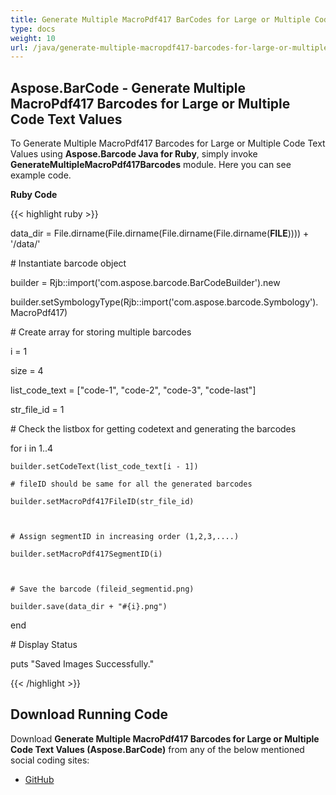 ```yaml
---
title: Generate Multiple MacroPdf417 BarCodes for Large or Multiple Code Text Values in Ruby
type: docs
weight: 10
url: /java/generate-multiple-macropdf417-barcodes-for-large-or-multiple-code-text-values-in-ruby/
---
```


## **Aspose.BarCode - Generate Multiple MacroPdf417 Barcodes for Large or Multiple Code Text Values**
To Generate Multiple MacroPdf417 Barcodes for Large or Multiple Code Text Values using **Aspose.Barcode Java for Ruby**, simply invoke **GenerateMultipleMacroPdf417Barcodes** module. Here you can see example code.

**Ruby Code**

{{< highlight ruby >}}

 data_dir = File.dirname(File.dirname(File.dirname(File.dirname(__FILE__)))) + '/data/'



\# Instantiate barcode object

builder = Rjb::import('com.aspose.barcode.BarCodeBuilder').new

builder.setSymbologyType(Rjb::import('com.aspose.barcode.Symbology').MacroPdf417)

\# Create array for storing multiple barcodes

i = 1

size = 4

list_code_text = ["code-1", "code-2", "code-3", "code-last"]

str_file_id = 1

\# Check the listbox for getting codetext and generating the barcodes

for i in 1..4

    builder.setCodeText(list_code_text[i - 1])

    # fileID should be same for all the generated barcodes

    builder.setMacroPdf417FileID(str_file_id)



    # Assign segmentID in increasing order (1,2,3,....)

    builder.setMacroPdf417SegmentID(i)



    # Save the barcode (fileid_segmentid.png)

    builder.save(data_dir + "#{i}.png")

end

\# Display Status

puts "Saved Images Successfully."

{{< /highlight >}}
## **Download Running Code**
Download **Generate Multiple MacroPdf417 Barcodes for Large or Multiple Code Text Values (Aspose.BarCode)** from any of the below mentioned social coding sites:

- [GitHub](https://github.com/aspose-barcode/Aspose.BarCode-for-Java/blob/master/Plugins/Aspose_Barcode_Java_for_Ruby/lib/asposebarcodejava/2DBarcode/generatemultiplemacropdf417barcodes.rb)
